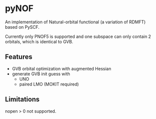 # pyNOF

An implementation of Natural-orbital functional (a variation of RDMFT) based on PySCF. 

Currently only PNOF5 is supported and one subspace can only contain 2 orbitals, which is identical to GVB.

## Features
* GVB orbital optimization with augmented Hessian
* generate GVB init guess with 
  - UNO
  - paired LMO (MOKIT required)

## Limitations
nopen > 0 not supported.
